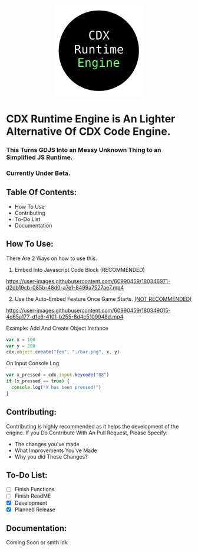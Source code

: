 <p align="center">
  <img width="250" height="250" src="logo.png">
</p>

# CDX Runtime Engine is An Lighter Alternative Of CDX Code Engine.
### This Turns GDJS Into an Messy Unknown Thing to an Simplified JS Runtime.
### Currently Under Beta.

## Table Of Contents:
- How To Use
- Contributing
- To-Do List
- Documentation

## How To Use:

There Are 2 Ways on how to use this.

1. Embed Into Javascript Code Block (RECOMMENDED)

https://user-images.githubusercontent.com/60990459/180346971-d2db19cb-085b-48d0-a7e1-8499a7527ae7.mp4

2. Use the Auto-Embed Feature Once Game Starts. [(NOT RECOMMENDED)](docs/unsafe.md)

https://user-images.githubusercontent.com/60990459/180349015-4d65a177-d1e6-4101-b255-8d4c5109948d.mp4


Example: Add And Create Object Instance
```javascript
var x = 100
var y = 200
cdx.object.create("foo", "./bar.png", x, y)
```
On Input Console Log
```javascript
var x_pressed = cdx.input.keycode("88")
if (x_pressed == true) {
  console.log("X has been pressed!")
}
```

## Contributing: 
Contributing is highly recommended as it helps the development of the engine.
If you Do Contribute With An Pull Request, Please Specify:
- The changes you've made
- What Improvements You've Made
- Why you did These Changes?

## To-Do List:
- [ ] Finish Functions 
- [ ] Finish ReadME
- [x] Development
- [x] Planned Release

## Documentation:
Coming Soon or smth idk
